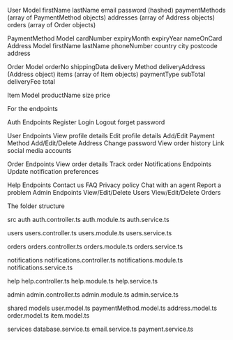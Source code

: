 User Model
firstName
lastName
email
password (hashed)
paymentMethods (array of PaymentMethod objects)
addresses (array of Address objects)
orders (array of Order objects)

PaymentMethod Model
cardNumber
expiryMonth
expiryYear
nameOnCard
Address Model
firstName
lastName
phoneNumber
country
city
postcode
address

Order Model
orderNo
shippingData
delivery Method
deliveryAddress (Address object)
items (array of Item objects)
paymentType
subTotal
deliveryFee
total

Item Model
productName
size
price

For the endpoints

Auth Endpoints
Register
Login
Logout
forget password

User Endpoints
View profile details
Edit profile details
Add/Edit Payment Method
Add/Edit/Delete Address
Change password
View order history
Link social media accounts

Order Endpoints
View order details
Track order
Notifications Endpoints
Update notification preferences

Help Endpoints
Contact us
FAQ
Privacy policy
Chat with an agent
Report a problem
Admin Endpoints
View/Edit/Delete Users
View/Edit/Delete Orders

The folder structure

src
auth
auth.controller.ts
auth.module.ts
auth.service.ts

users
users.controller.ts
users.module.ts
users.service.ts

orders
orders.controller.ts
orders.module.ts
orders.service.ts

notifications
notifications.controller.ts
notifications.module.ts
notifications.service.ts

help
help.controller.ts
help.module.ts
help.service.ts

admin
admin.controller.ts
admin.module.ts
admin.service.ts

shared models
user.model.ts
paymentMethod.model.ts
address.model.ts
order.model.ts
item.model.ts

services
database.service.ts
email.service.ts
payment.service.ts
